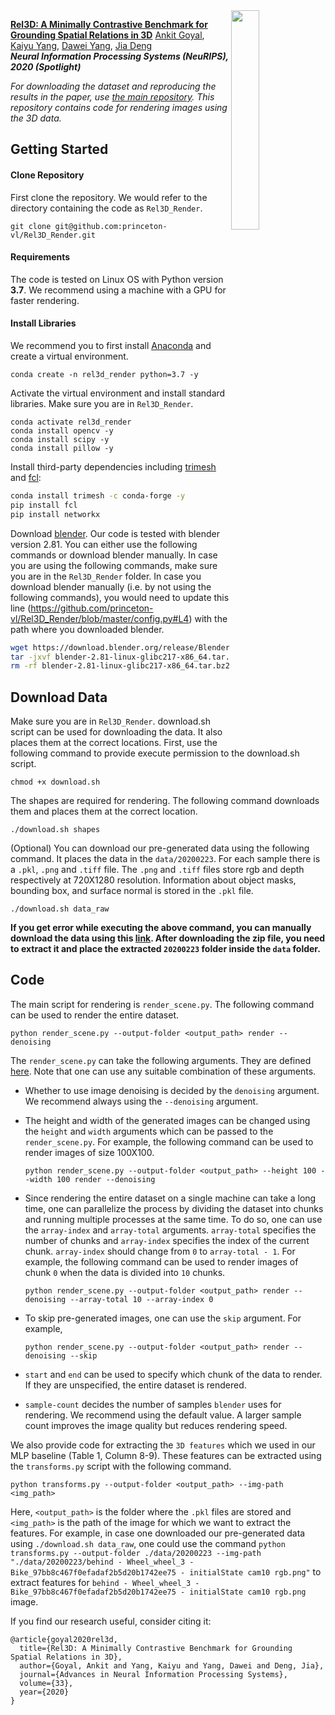 <img src="rel3d.gif" align="right" width="30%"/>

[**Rel3D: A Minimally Contrastive Benchmark for Grounding Spatial Relations in 3D**](https://arxiv.org/pdf/2012.01634.pdf)
[Ankit Goyal](http://imankgoyal.github.io), [Kaiyu Yang](https://www.cs.princeton.edu/~kaiyuy/), [Dawei Yang](http://www-personal.umich.edu/~ydawei/), [Jia Deng](https://www.cs.princeton.edu/~jiadeng/) <br/>
***Neural Information Processing Systems (NeuRIPS), 2020 (Spotlight)***

*For downloading the dataset and reproducing the results in the paper, use [the main repository](https://github.com/princeton-vl/Rel3D). This repository contains code for rendering images using the 3D data.*

## Getting Started

#### Clone Repository
First clone the repository. We would refer to the directory containing the code as `Rel3D_Render`.

```
git clone git@github.com:princeton-vl/Rel3D_Render.git
```

#### Requirements
The code is tested on Linux OS with Python version **3.7**. We recommend using a machine with a GPU for faster rendering.

#### Install Libraries
We recommend you to first install [Anaconda](https://anaconda.org/) and create a virtual environment.
```
conda create -n rel3d_render python=3.7 -y
```

Activate the virtual environment and install standard libraries. Make sure you are in `Rel3D_Render`.
```
conda activate rel3d_render
conda install opencv -y
conda install scipy -y
conda install pillow -y
```

Install third-party dependencies including [trimesh](https://github.com/mikedh/trimesh) and [fcl](https://github.com/BerkeleyAutomation/python-fcl):
```bash
conda install trimesh -c conda-forge -y
pip install fcl
pip install networkx
```

Download [blender](https://www.blender.org). Our code is tested with blender version 2.81. You can either use the following commands or download blender manually. In case you are using the following commands, make sure you are in the `Rel3D_Render` folder. In case you download blender manually (i.e. by not using the following commands), you would need to update this line (https://github.com/princeton-vl/Rel3D_Render/blob/master/config.py#L4) with the path where you downloaded blender.
```bash
wget https://download.blender.org/release/Blender2.81/blender-2.81-linux-glibc217-x86_64.tar.bz2
tar -jxvf blender-2.81-linux-glibc217-x86_64.tar.bz2
rm -rf blender-2.81-linux-glibc217-x86_64.tar.bz2
```

## Download Data
Make sure you are in `Rel3D_Render`. download.sh script can be used for downloading the data. It also places them at the correct locations. First, use the following command to provide execute permission to the download.sh script.

```
chmod +x download.sh
```

The shapes are required for rendering. The following command downloads them and places them at the correct location.
```
./download.sh shapes
```

(Optional) You can download our pre-generated data using the following command. It places the data in the `data/20200223`. For each sample there is a `.pkl`, `.png` and `.tiff` file. The `.png` and `.tiff` files store rgb and depth respectively at 720X1280 resolution. Information about object masks, bounding box, and surface normal is stored in the `.pkl` file.
```
./download.sh data_raw
```
**If you get error while executing the above command, you can manually download the data using this [link](https://drive.google.com/uc?id=1MSMwnX0znCfgEisj7zJ4ohFWJDrsxeme). After downloading the zip file, you need to extract it and place the extracted `20200223` folder inside the `data` folder.**

## Code
The main script for rendering is `render_scene.py`. The following command can be used to render the entire dataset.
```
python render_scene.py --output-folder <output_path> render --denoising
```

The `render_scene.py` can take the following arguments. They are defined [here](https://github.com/princeton-vl/Rel3D_Render/blob/master/render_scene.py#L216-L239). Note that one can use any suitable combination of these arguments.

- Whether to use image denoising is decided by the `denoising` argument. We recommend always using the `--denoising` argument.

- The height and width of the generated images can be changed using the `height` and `width` arguments which can be passed to the `render_scene.py`. For example, the following command can be used to render images of size 100X100.
  ```
  python render_scene.py --output-folder <output_path> --height 100 --width 100 render --denoising
  ```

- Since rendering the entire dataset on a single machine can take a long time, one can parallelize the process by dividing the dataset into chunks and running multiple processes at the same time. To do so, one can use the `array-index` and `array-total` arguments. `array-total` specifies the number of chunks and  `array-index` specifies the index of the current chunk. `array-index` should change from `0` to `array-total - 1`. For example, the following command can be used to render images of chunk `0` when the data is divided into `10` chunks.
  ```
  python render_scene.py --output-folder <output_path> render --denoising --array-total 10 --array-index 0
  ```

- To skip pre-generated images, one can use the `skip` argument. For example,
  ```
  python render_scene.py --output-folder <output_path> render --denoising --skip
  ```

- `start` and `end` can be used to specify which chunk of the data to render. If they are unspecified, the entire dataset is rendered.

- `sample-count` decides the number of samples `blender` uses for rendering. We recommend using the default value. A larger sample count improves the image quality but reduces rendering speed.

We also provide code for extracting the `3D features` which we used in our MLP baseline (Table 1, Column 8-9). These features can be extracted using the `transforms.py` script with the following command.
```
python transforms.py --output-folder <output_path> --img-path <img_path>
```
Here, `<output_path>` is the folder where the `.pkl` files are stored and `<img_path>` is the path of the image for which we want to extract the features. For example, in case one downloaded our pre-generated data using `./download.sh data_raw`, one could use the command `python transforms.py --output-folder ./data/20200223 --img-path "./data/20200223/behind - Wheel_wheel_3 - Bike_97bb8c467f0efadaf2b5d20b1742ee75 - initialState cam10 rgb.png"` to extract features for `behind - Wheel_wheel_3 - Bike_97bb8c467f0efadaf2b5d20b1742ee75 - initialState cam10 rgb.png` image.


If you find our research useful, consider citing it:
```
@article{goyal2020rel3d,
  title={Rel3D: A Minimally Contrastive Benchmark for Grounding Spatial Relations in 3D},
  author={Goyal, Ankit and Yang, Kaiyu and Yang, Dawei and Deng, Jia},
  journal={Advances in Neural Information Processing Systems},
  volume={33},
  year={2020}
}
```
